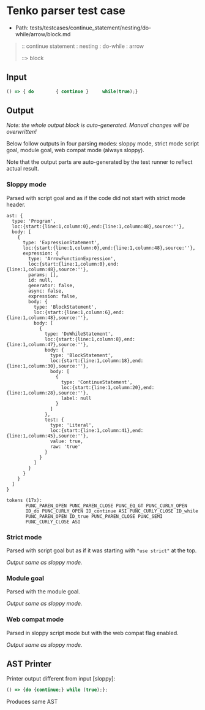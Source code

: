 # Tenko parser test case

- Path: tests/testcases/continue_statement/nesting/do-while/arrow/block.md

> :: continue statement : nesting : do-while : arrow
>
> ::> block

## Input

`````js
() => { do        { continue }     while(true);}
`````

## Output

_Note: the whole output block is auto-generated. Manual changes will be overwritten!_

Below follow outputs in four parsing modes: sloppy mode, strict mode script goal, module goal, web compat mode (always sloppy).

Note that the output parts are auto-generated by the test runner to reflect actual result.

### Sloppy mode

Parsed with script goal and as if the code did not start with strict mode header.

`````
ast: {
  type: 'Program',
  loc:{start:{line:1,column:0},end:{line:1,column:48},source:''},
  body: [
    {
      type: 'ExpressionStatement',
      loc:{start:{line:1,column:0},end:{line:1,column:48},source:''},
      expression: {
        type: 'ArrowFunctionExpression',
        loc:{start:{line:1,column:0},end:{line:1,column:48},source:''},
        params: [],
        id: null,
        generator: false,
        async: false,
        expression: false,
        body: {
          type: 'BlockStatement',
          loc:{start:{line:1,column:6},end:{line:1,column:48},source:''},
          body: [
            {
              type: 'DoWhileStatement',
              loc:{start:{line:1,column:8},end:{line:1,column:47},source:''},
              body: {
                type: 'BlockStatement',
                loc:{start:{line:1,column:18},end:{line:1,column:30},source:''},
                body: [
                  {
                    type: 'ContinueStatement',
                    loc:{start:{line:1,column:20},end:{line:1,column:28},source:''},
                    label: null
                  }
                ]
              },
              test: {
                type: 'Literal',
                loc:{start:{line:1,column:41},end:{line:1,column:45},source:''},
                value: true,
                raw: 'true'
              }
            }
          ]
        }
      }
    }
  ]
}

tokens (17x):
       PUNC_PAREN_OPEN PUNC_PAREN_CLOSE PUNC_EQ_GT PUNC_CURLY_OPEN
       ID_do PUNC_CURLY_OPEN ID_continue ASI PUNC_CURLY_CLOSE ID_while
       PUNC_PAREN_OPEN ID_true PUNC_PAREN_CLOSE PUNC_SEMI
       PUNC_CURLY_CLOSE ASI
`````

### Strict mode

Parsed with script goal but as if it was starting with `"use strict"` at the top.

_Output same as sloppy mode._

### Module goal

Parsed with the module goal.

_Output same as sloppy mode._

### Web compat mode

Parsed in sloppy script mode but with the web compat flag enabled.

_Output same as sloppy mode._

## AST Printer

Printer output different from input [sloppy]:

````js
() => {do {continue;} while (true);};
````

Produces same AST
